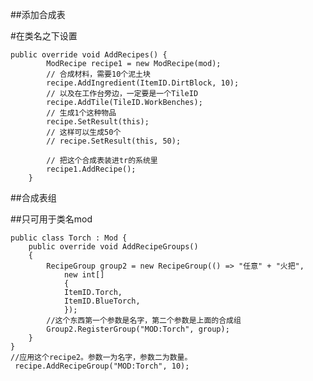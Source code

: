 ##添加合成表

#在类名之下设置

    public override void AddRecipes() {
            ModRecipe recipe1 = new ModRecipe(mod);
            // 合成材料，需要10个泥土块
            recipe.AddIngredient(ItemID.DirtBlock, 10);
            // 以及在工作台旁边，一定要是一个TileID
            recipe.AddTile(TileID.WorkBenches);
            // 生成1个这种物品
            recipe.SetResult(this);
            // 这样可以生成50个
            // recipe.SetResult(this, 50);

            // 把这个合成表装进tr的系统里
            recipe1.AddRecipe();
        }

##合成表组

##只可用于类名mod

    public class Torch : Mod {
        public override void AddRecipeGroups()
        {
            RecipeGroup group2 = new RecipeGroup(() => "任意" + "火把",
                new int[]
                {
                ItemID.Torch,
                ItemID.BlueTorch,
                });
            //这个东西第一个参数是名字，第二个参数是上面的合成组
            Group2.RegisterGroup("MOD:Torch", group);
        }
    }
    //应用这个recipe2。参数一为名字，参数二为数量。
     recipe.AddRecipeGroup("MOD:Torch", 10);
